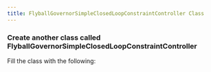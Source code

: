 ```yaml
---
title: FlyballGovernorSimpleClosedLoopConstraintController Class
---
```


### Create another class called FlyballGovernorSimpleClosedLoopConstraintController
   Fill the class with the following:
<pre><code data-url-index="0" data-snippet="portion" data-start="package" data-end="doConstraint(position2A, position2B, velocity2A, velocity2B, force2A, force2B, positionErrorMagnitude2);&#10&#10   }" id="Top"></code></pre>
<pre><code data-url-index="0" data-snippet="portion" data-start="public YoVariableRegistry" data-end="&#3" id="Bottom"></code></pre>

<script src="../snippetautomation/codesnippets.js" sources=Array.of("https://rawgit.com/ihmcrobotics/ihmc-open-robotics-software/develop/example-simulations/src/main/java/us/ihmc/exampleSimulations/flyballGovernor/FlyballGovernorSimpleClosedLoopConstraintController.java")></script>
